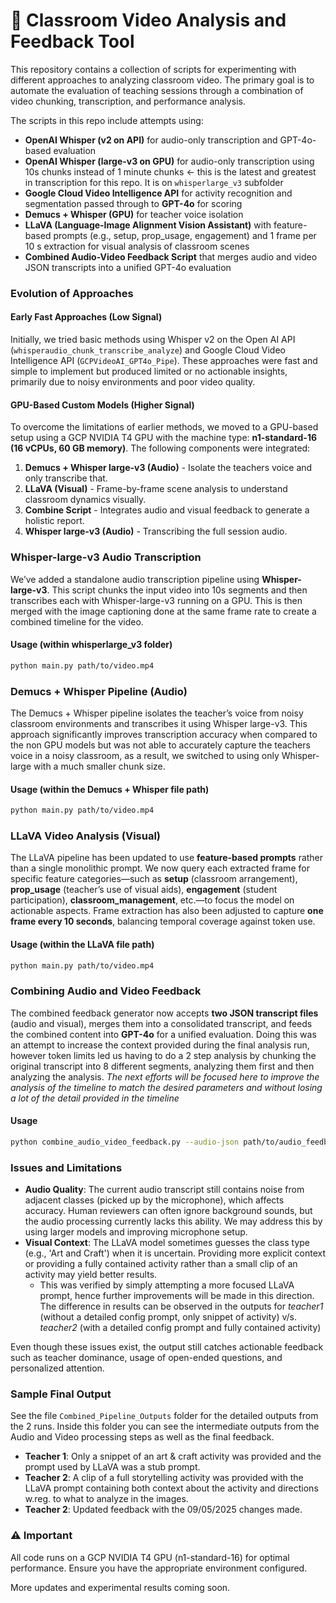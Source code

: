 # 🎥 Classroom Video Analysis and Feedback Tool

This repository contains a collection of scripts for experimenting with different approaches to analyzing classroom video. The primary goal is to automate the evaluation of teaching sessions through a combination of video chunking, transcription, and performance analysis.

The scripts in this repo include attempts using:

- **OpenAI Whisper (v2 on API)** for audio-only transcription and GPT-4o-based evaluation
- **OpenAI Whisper (large-v3 on GPU)** for audio-only transcription using 10s chunks instead of 1 minute chunks <- this is the latest and greatest in transcription for this repo. It is on `whisperlarge_v3` subfolder
- **Google Cloud Video Intelligence API** for activity recognition and segmentation passed through to **GPT-4o** for scoring
- **Demucs + Whisper (GPU)** for teacher voice isolation
- **LLaVA (Language-Image Alignment Vision Assistant)** with feature-based prompts (e.g., setup, prop_usage, engagement) and 1 frame per 10 s extraction for visual analysis of classroom scenes
- **Combined Audio-Video Feedback Script** that merges audio and video JSON transcripts into a unified GPT-4o evaluation

### Evolution of Approaches

#### Early Fast Approaches (Low Signal)
Initially, we tried basic methods using Whisper v2 on the Open AI API (`whisperaudio_chunk_transcribe_analyze`) and Google Cloud Video Intelligence API (`GCPVideoAI_GPT4o_Pipe`). These approaches were fast and simple to implement but produced limited or no actionable insights, primarily due to noisy environments and poor video quality.

#### GPU-Based Custom Models (Higher Signal)
To overcome the limitations of earlier methods, we moved to a GPU-based setup using a GCP NVIDIA T4 GPU with the machine type: **n1-standard-16 (16 vCPUs, 60 GB memory)**. The following components were integrated:

1. **Demucs + Whisper large-v3 (Audio)** - Isolate the teachers voice and only transcribe that. 
2. **LLaVA (Visual)** - Frame-by-frame scene analysis to understand classroom dynamics visually.
3. **Combine Script** - Integrates audio and visual feedback to generate a holistic report.
4.  **Whisper large-v3 (Audio)** - Transcribing the full session audio.

### Whisper-large-v3 Audio Transcription
We’ve added a standalone audio transcription pipeline using **Whisper-large-v3**. This script chunks the input video into 10s segments and then transcribes each with Whisper-large-v3 running on a GPU. This is then merged with the image captioning done at the same frame rate to create a combined timeline for the video. 

#### Usage (within whisperlarge_v3 folder)
```bash
python main.py path/to/video.mp4
```

### Demucs + Whisper Pipeline (Audio)
The Demucs + Whisper pipeline isolates the teacher’s voice from noisy classroom environments and transcribes it using Whisper large-v3. This approach significantly improves transcription accuracy when compared to the non GPU models but was not able to accurately capture the teachers voice in a noisy classroom, as a result, we switched to using only Whisper-large with a much smaller chunk size. 

#### Usage (within the Demucs + Whisper file path)
```bash
python main.py path/to/video.mp4
```

### LLaVA Video Analysis (Visual)
The LLaVA pipeline has been updated to use **feature-based prompts** rather than a single monolithic prompt. We now query each extracted frame for specific feature categories—such as **setup** (classroom arrangement), **prop_usage** (teacher’s use of visual aids), **engagement** (student participation), **classroom_management**, etc.—to focus the model on actionable aspects. Frame extraction has also been adjusted to capture **one frame every 10 seconds**, balancing temporal coverage against token use.

#### Usage (within the LLaVA file path)
```bash
python main.py path/to/video.mp4
```

### Combining Audio and Video Feedback
The combined feedback generator now accepts **two JSON transcript files** (audio and visual), merges them into a consolidated transcript, and feeds the combined content into **GPT-4o** for a unified evaluation. Doing this was an attempt to increase the context provided during the final analysis run, however token limits led us having to do a 2 step analysis by chunking the original transcript into 8 different segments, analyzing them first and then analyzing the analysis.
_The next efforts will be focused here to improve the analysis of the timeline to match the desired parameters and without losing a lot of the detail provided in the timeline_

#### Usage
```bash
python combine_audio_video_feedback.py --audio-json path/to/audio_feedback.json --video-json path/to/video_feedback.json
```

### Issues and Limitations
- **Audio Quality**: The current audio transcript still contains noise from adjacent classes (picked up by the microphone), which affects accuracy. Human reviewers can often ignore background sounds, but the audio processing currently lacks this ability. We may address this by using larger models and improving microphone setup.
- **Visual Context**: The LLaVA model sometimes guesses the class type (e.g., 'Art and Craft') when it is uncertain. Providing more explicit context or providing a fully contained activity rather than a small clip of an activity may yield better results. 
    - This was verified by simply attempting a more focused LLaVA prompt, hence further improvements will be made in this direction. The difference in results can be observed in the outputs for _teacher1_ (without a detailed config prompt, only snippet of activity) v/s. _teacher2_ (with a detailed config prompt and fully contained activity)

Even though these issues exist, the output still catches actionable feedback such as teacher dominance, usage of open-ended questions, and personalized attention.

### Sample Final Output
See the file `Combined_Pipeline_Outputs` folder for the detailed outputs from the 2 runs. Inside this folder you can see the intermediate outputs from the Audio and Video processing steps as well as the final feedback. 
- **Teacher 1**: Only a snippet of an art & craft activity was provided and the prompt used by LLaVA was a stub prompt. 
- **Teacher 2**: A clip of a full storytelling activity was provided with the LLaVA prompt containing both context about the activity and directions w.reg. to what to analyze in the images. 
- **Teacher 2**: Updated feedback with the 09/05/2025 changes made.

### ⚠️ Important
All code runs on a GCP NVIDIA T4 GPU (n1-standard-16) for optimal performance. Ensure you have the appropriate environment configured.

More updates and experimental results coming soon.
